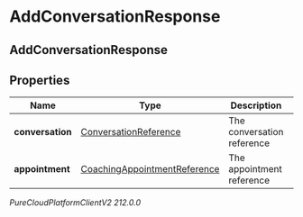 # AddConversationResponse

## AddConversationResponse

## Properties

|Name | Type | Description | Notes|
|------------ | ------------- | ------------- | -------------|
| **conversation** | [ConversationReference](ConversationReference) | The conversation reference | [optional] |
| **appointment** | [CoachingAppointmentReference](CoachingAppointmentReference) | The appointment reference | [optional] |



_PureCloudPlatformClientV2 212.0.0_

